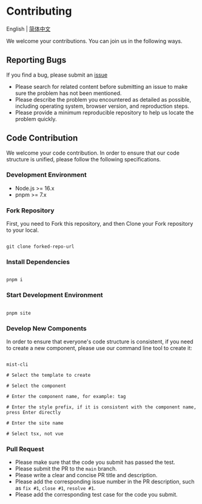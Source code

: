 # Contributing

English | [简体中文](./CONTRIBUTING.zh-CN.md)

We welcome your contributions. You can join us in the following ways.

## Reporting Bugs

If you find a bug, please submit an [issue](https://github.com/mist-ui/mist-ui/issues)

* Please search for related content before submitting an issue to make sure the problem has not been mentioned.
* Please describe the problem you encountered as detailed as possible, including operating system, browser version, and reproduction steps.
* Please provide a minimum reproducible repository to help us locate the problem quickly.

## Code Contribution

We welcome your code contribution. In order to ensure that our code structure is unified, please follow the following specifications.

### Development Environment

* Node.js >= 16.x
* pnpm >= 7.x


### Fork Repository

First, you need to Fork this repository, and then Clone your Fork repository to your local.

```shell

git clone forked-repo-url

```

### Install Dependencies

```shell

pnpm i

```

### Start Development Environment

```shell

pnpm site

```

### Develop New Components

In order to ensure that everyone's code structure is consistent, if you need to create a new component, please use our command line tool to create it:

```shell

mist-cli

# Select the template to create

# Select the component

# Enter the component name, for example: tag

# Enter the style prefix, if it is consistent with the component name, press Enter directly

# Enter the site name

# Select tsx, not vue

```

### Pull Request

* Please make sure that the code you submit has passed the test.
* Please submit the PR to the `main` branch.
* Please write a clear and concise PR title and description.
* Please add the corresponding issue number in the PR description, such as `fix #1`, `close #1`, `resolve #1`.
* Please add the corresponding test case for the code you submit.
